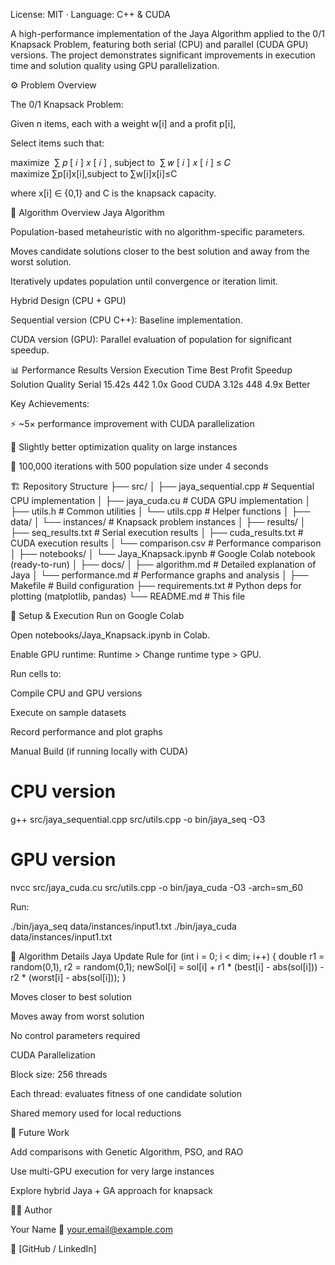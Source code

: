 License: MIT · Language: C++ & CUDA

A high-performance implementation of the Jaya Algorithm applied to the 0/1 Knapsack Problem, featuring both serial (CPU) and parallel (CUDA GPU) versions. The project demonstrates significant improvements in execution time and solution quality using GPU parallelization.

⚙️ Problem Overview

The 0/1 Knapsack Problem:

Given n items, each with a weight w[i] and a profit p[i],

Select items such that:

maximize 
∑
𝑝
[
𝑖
]
𝑥
[
𝑖
]
,
subject to 
∑
𝑤
[
𝑖
]
𝑥
[
𝑖
]
≤
𝐶
maximize ∑p[i]x[i],subject to ∑w[i]x[i]≤C

where x[i] ∈ {0,1} and C is the knapsack capacity.

🧠 Algorithm Overview
Jaya Algorithm

Population-based metaheuristic with no algorithm-specific parameters.

Moves candidate solutions closer to the best solution and away from the worst solution.

Iteratively updates population until convergence or iteration limit.

Hybrid Design (CPU + GPU)

Sequential version (CPU C++): Baseline implementation.

CUDA version (GPU): Parallel evaluation of population for significant speedup.

📊 Performance Results
Version	Execution Time	Best Profit	Speedup	Solution Quality
Serial	15.42s	442	1.0x	Good
CUDA	3.12s	448	4.9x	Better

Key Achievements:

⚡ ~5× performance improvement with CUDA parallelization

🎯 Slightly better optimization quality on large instances

🔄 100,000 iterations with 500 population size under 4 seconds

🏗️ Repository Structure
├── src/
│   ├── jaya_sequential.cpp   # Sequential CPU implementation
│   ├── jaya_cuda.cu          # CUDA GPU implementation
│   ├── utils.h               # Common utilities
│   └── utils.cpp             # Helper functions
│
├── data/
│   └── instances/            # Knapsack problem instances
│
├── results/
│   ├── seq_results.txt       # Serial execution results
│   ├── cuda_results.txt      # CUDA execution results
│   └── comparison.csv        # Performance comparison
│
├── notebooks/
│   └── Jaya_Knapsack.ipynb   # Google Colab notebook (ready-to-run)
│
├── docs/
│   ├── algorithm.md          # Detailed explanation of Jaya
│   └── performance.md        # Performance graphs and analysis
│
├── Makefile                  # Build configuration
├── requirements.txt          # Python deps for plotting (matplotlib, pandas)
└── README.md                 # This file

🚀 Setup & Execution
Run on Google Colab

Open notebooks/Jaya_Knapsack.ipynb in Colab.

Enable GPU runtime: Runtime > Change runtime type > GPU.

Run cells to:

Compile CPU and GPU versions

Execute on sample datasets

Record performance and plot graphs

Manual Build (if running locally with CUDA)
# CPU version
g++ src/jaya_sequential.cpp src/utils.cpp -o bin/jaya_seq -O3

# GPU version
nvcc src/jaya_cuda.cu src/utils.cpp -o bin/jaya_cuda -O3 -arch=sm_60


Run:

./bin/jaya_seq data/instances/input1.txt
./bin/jaya_cuda data/instances/input1.txt

🔬 Algorithm Details
Jaya Update Rule
for (int i = 0; i < dim; i++) {
    double r1 = random(0,1), r2 = random(0,1);
    newSol[i] = sol[i] 
                + r1 * (best[i] - abs(sol[i])) 
                - r2 * (worst[i] - abs(sol[i]));
}


Moves closer to best solution

Moves away from worst solution

No control parameters required

CUDA Parallelization

Block size: 256 threads

Each thread: evaluates fitness of one candidate solution

Shared memory used for local reductions

📌 Future Work

Add comparisons with Genetic Algorithm, PSO, and RAO

Use multi-GPU execution for very large instances

Explore hybrid Jaya + GA approach for knapsack

👨‍💻 Author

Your Name
📧 your.email@example.com

🔗 [GitHub / LinkedIn]
